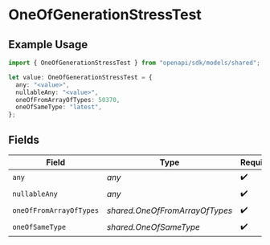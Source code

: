 # OneOfGenerationStressTest

## Example Usage

```typescript
import { OneOfGenerationStressTest } from "openapi/sdk/models/shared";

let value: OneOfGenerationStressTest = {
  any: "<value>",
  nullableAny: "<value>",
  oneOfFromArrayOfTypes: 50370,
  oneOfSameType: "latest",
};
```

## Fields

| Field                          | Type                           | Required                       | Description                    |
| ------------------------------ | ------------------------------ | ------------------------------ | ------------------------------ |
| `any`                          | *any*                          | :heavy_check_mark:             | N/A                            |
| `nullableAny`                  | *any*                          | :heavy_check_mark:             | N/A                            |
| `oneOfFromArrayOfTypes`        | *shared.OneOfFromArrayOfTypes* | :heavy_check_mark:             | N/A                            |
| `oneOfSameType`                | *shared.OneOfSameType*         | :heavy_check_mark:             | N/A                            |